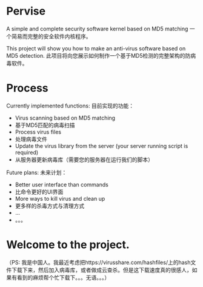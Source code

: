 # Pervise
A simple and complete security software kernel based on MD5 matching
一个简易而完整的安全软件内核程序。

This project will show you how to make an anti-virus software based on MD5 detection.
此项目将向您展示如何制作一个基于MD5检测的完整架构的防病毒软件。

# Process
Currently implemented functions:
目前实现的功能：

  - Virus scanning based on MD5 matching
  - 基于MD5匹配的病毒扫描
  - Process virus files
  - 处理病毒文件
  - Update the virus library from the server (your server running script is required)
  - 从服务器更新病毒库（需要您的服务器在运行我们的脚本）
  
 Future plans:
 未来计划：
  - Better user interface than commands
  - 比命令更好的UI界面
  - More ways to kill virus and clean up
  - 更多样的杀毒方式与清理方式
  - ...
  - 。。。
  
 # Welcome to the project.
 
 （PS: 我是中国人。我最近考虑把https://virusshare.com/hashfiles/上的hash文件下载下来，然后加入病毒库，或者做成云查杀。但是这下载速度真的很感人，如果有看到的麻烦帮个忙下载下。。。无语。。。）
 
 
